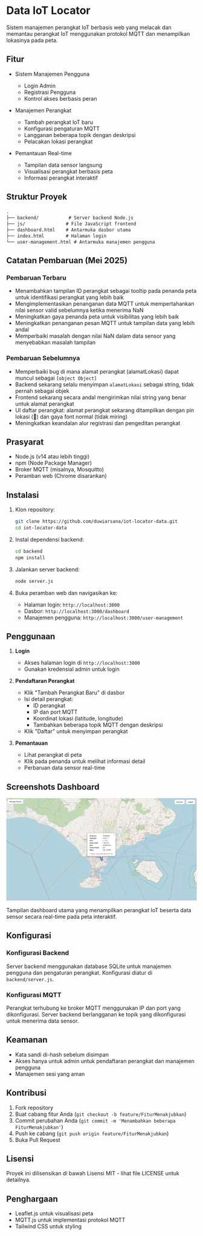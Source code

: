 # Data IoT Locator

Sistem manajemen perangkat IoT berbasis web yang melacak dan memantau perangkat IoT menggunakan protokol MQTT dan menampilkan lokasinya pada peta.

## Fitur

- Sistem Manajemen Pengguna
  - Login Admin
  - Registrasi Pengguna
  - Kontrol akses berbasis peran

- Manajemen Perangkat
  - Tambah perangkat IoT baru
  - Konfigurasi pengaturan MQTT
  - Langganan beberapa topik dengan deskripsi
  - Pelacakan lokasi perangkat

- Pemantauan Real-time
  - Tampilan data sensor langsung
  - Visualisasi perangkat berbasis peta
  - Informasi perangkat interaktif

## Struktur Proyek

```
.
├── backend/           # Server backend Node.js
├── js/               # File JavaScript frontend
├── dashboard.html    # Antarmuka dasbor utama
├── index.html        # Halaman login
└── user-management.html # Antarmuka manajemen pengguna
```

## Catatan Pembaruan (Mei 2025)

### Pembaruan Terbaru

- Menambahkan tampilan ID perangkat sebagai tooltip pada penanda peta untuk identifikasi perangkat yang lebih baik
- Mengimplementasikan penanganan data MQTT untuk mempertahankan nilai sensor valid sebelumnya ketika menerima NaN
- Meningkatkan gaya penanda peta untuk visibilitas yang lebih baik
- Meningkatkan penanganan pesan MQTT untuk tampilan data yang lebih andal
- Memperbaiki masalah dengan nilai NaN dalam data sensor yang menyebabkan masalah tampilan

### Pembaruan Sebelumnya

- Memperbaiki bug di mana alamat perangkat (alamatLokasi) dapat muncul sebagai `[object Object]`
- Backend sekarang selalu menyimpan `alamatLokasi` sebagai string, tidak pernah sebagai objek
- Frontend sekarang secara andal mengirimkan nilai string yang benar untuk alamat perangkat
- UI daftar perangkat: alamat perangkat sekarang ditampilkan dengan pin lokasi (📍) dan gaya font normal (tidak miring)
- Meningkatkan keandalan alur registrasi dan pengeditan perangkat

## Prasyarat

- Node.js (v14 atau lebih tinggi)
- npm (Node Package Manager)
- Broker MQTT (misalnya, Mosquitto)
- Peramban web (Chrome disarankan)

## Instalasi

1. Klon repository:
   ```bash
   git clone https://github.com/duwiarsana/iot-locator-data.git
   cd iot-locator-data
   ```

2. Instal dependensi backend:
   ```bash
   cd backend
   npm install
   ```

3. Jalankan server backend:
   ```bash
   node server.js
   ```

4. Buka peramban web dan navigasikan ke:
   - Halaman login: `http://localhost:3000`
   - Dasbor: `http://localhost:3000/dashboard`
   - Manajemen pengguna: `http://localhost:3000/user-management`

## Penggunaan

1. **Login**
   - Akses halaman login di `http://localhost:3000`
   - Gunakan kredensial admin untuk login

2. **Pendaftaran Perangkat**
   - Klik "Tambah Perangkat Baru" di dasbor
   - Isi detail perangkat:
     - ID perangkat
     - IP dan port MQTT
     - Koordinat lokasi (latitude, longitude)
     - Tambahkan beberapa topik MQTT dengan deskripsi
   - Klik "Daftar" untuk menyimpan perangkat

3. **Pemantauan**
   - Lihat perangkat di peta
   - Klik pada penanda untuk melihat informasi detail
   - Perbaruan data sensor real-time

## Screenshots Dashboard

![Dashboard Data Screenshot](screenshots/dashboard.png)

Tampilan dashboard utama yang menampilkan perangkat IoT beserta data sensor secara real-time pada peta interaktif.



## Konfigurasi

### Konfigurasi Backend

Server backend menggunakan database SQLite untuk manajemen pengguna dan pengaturan perangkat. Konfigurasi diatur di `backend/server.js`.

### Konfigurasi MQTT

Perangkat terhubung ke broker MQTT menggunakan IP dan port yang dikonfigurasi. Server backend berlangganan ke topik yang dikonfigurasi untuk menerima data sensor.

## Keamanan

- Kata sandi di-hash sebelum disimpan
- Akses hanya untuk admin untuk pendaftaran perangkat dan manajemen pengguna
- Manajemen sesi yang aman

## Kontribusi

1. Fork repository
2. Buat cabang fitur Anda (`git checkout -b feature/FiturMenakjubkan`)
3. Commit perubahan Anda (`git commit -m 'Menambahkan beberapa FiturMenakjubkan'`)
4. Push ke cabang (`git push origin feature/FiturMenakjubkan`)
5. Buka Pull Request

## Lisensi

Proyek ini dilisensikan di bawah Lisensi MIT - lihat file LICENSE untuk detailnya.

## Penghargaan

- Leaflet.js untuk visualisasi peta
- MQTT.js untuk implementasi protokol MQTT
- Tailwind CSS untuk styling
